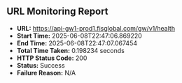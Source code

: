 ## URL Monitoring Report

- **URL:** https://api-gw1-prod1.fisglobal.com/gw/v1/health
- **Start Time:** 2025-06-08T22:47:06.869220
- **End Time:** 2025-06-08T22:47:07.067454
- **Total Time Taken:** 0.198234 seconds
- **HTTP Status Code:** 200
- **Status:** Success
- **Failure Reason:** N/A
